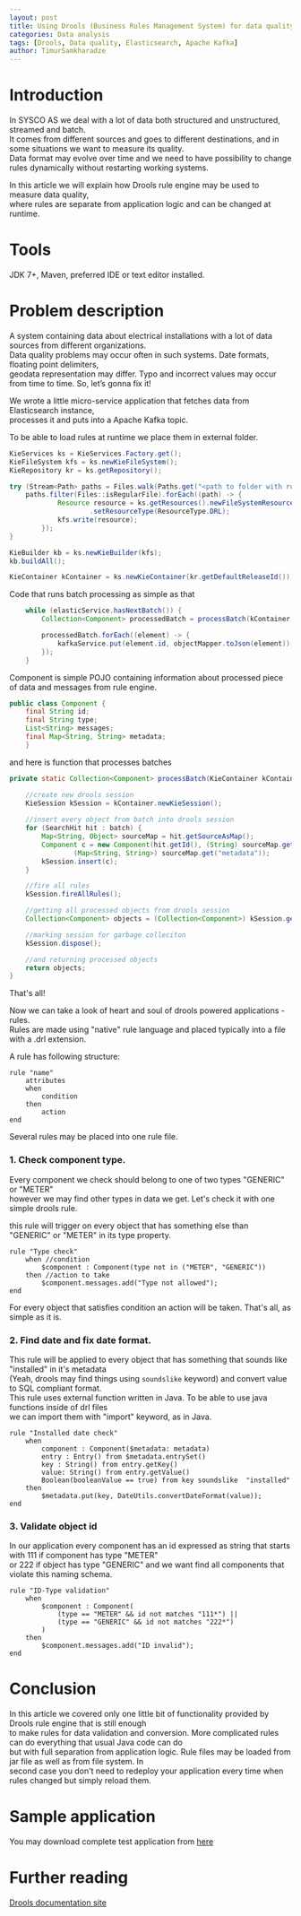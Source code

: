 ```yaml
---
layout: post
title: Using Drools (Business Rules Management System) for data quality checking. 
categories: Data analysis
tags: [Drools, Data quality, Elasticsearch, Apache Kafka]
author: TimurSamkharadze
---
```


# Introduction

In SYSCO AS we deal with a lot of data both structured and unstructured, streamed and batch.    
It comes from different sources and goes to different destinations, and in some situations we want to measure its quality.    
Data format may evolve over time and we need to have possibility to change rules dynamically without restarting working systems.   

In this article we will explain how Drools rule engine may be used to measure data quality,  
where rules are separate from application logic and can be changed at runtime.  

# Tools 

JDK 7+, Maven, preferred IDE or text editor installed.

# Problem description

A system containing data about electrical installations with a lot of data sources from different organizations.   
Data quality problems may occur often in such systems. Date formats, floating point delimiters,  
geodata representation may differ. Typo and incorrect values may occur from time to time. So, let’s gonna fix it!  

We wrote a little micro-service application that fetches data from Elasticsearch instance,  
processes it and puts into a Apache Kafka topic.  

To be able to load rules at runtime we place them in external folder.  

```java
KieServices ks = KieServices.Factory.get();
KieFileSystem kfs = ks.newKieFileSystem();
KieRepository kr = ks.getRepository();

try (Stream<Path> paths = Files.walk(Paths.get("<path to folder with rules>"))) {
	paths.filter(Files::isRegularFile).forEach((path) -> {
			Resource resource = ks.getResources().newFileSystemResource(path.toFile())
					.setResourceType(ResourceType.DRL);
			kfs.write(resource);
		});
}

KieBuilder kb = ks.newKieBuilder(kfs);
kb.buildAll();

KieContainer kContainer = ks.newKieContainer(kr.getDefaultReleaseId());
```

Code that runs batch processing as simple as that

```java
	while (elasticService.hasNextBatch()) {
		Collection<Component> processedBatch = processBatch(kContainer, elasticService.getNextBatch());

		processedBatch.forEach((element) -> {
			kafkaService.put(element.id, objectMapper.toJson(element));
		});
	}
```

Component is simple POJO containing information about processed piece of data and messages from rule engine.

```java
public class Component {
    final String id;
    final String type;
    List<String> messages;
    final Map<String, String> metadata;
	}
```

and here is function that processes batches 

```java
private static Collection<Component> processBatch(KieContainer kContainer, SearchHit[] batch) {

	//create new drools session
	KieSession kSession = kContainer.newKieSession();
	
	//insert every object from batch into drools session
	for (SearchHit hit : batch) {
		Map<String, Object> sourceMap = hit.getSourceAsMap();
		Component c = new Component(hit.getId(), (String) sourceMap.get("type"),
				(Map<String, String>) sourceMap.get("metadata"));
		kSession.insert(c);
	}

	//fire all rules 
	kSession.fireAllRules();

	//getting all processed objects from drools session
	Collection<Component> objects = (Collection<Component>) kSession.getObjects();

	//marking session for garbage colleciton
	kSession.dispose();

	//and returning processed objects
	return objects;
}
```

That's all! 

Now we can take a look of heart and soul of drools powered applications - rules.  
Rules are made using "native" rule language and placed typically into a file with a .drl extension.  

A rule has following structure:  

```
rule "name"
    attributes
    when
        condition 
    then
        action
end
```

Several rules may be placed into one rule file.

### 1. Check component type.

Every component we check should belong to one of two types "GENERIC" or "METER"  
however we may find other types in data we get. Let's check it with one simple drools rule.  

this rule will trigger on every object that has something else than "GENERIC" or "METER" in its type property.  

```
rule "Type check"
    when //condition           
        $component : Component(type not in ("METER", "GENERIC"))
    then //action to take
        $component.messages.add("Type not allowed");
end
```

For every object that satisfies condition an action will be taken. That's all, as simple as it is.  

### 2. Find date and fix date format.

This rule will be applied to every object that has something that sounds like "installed" in it's metadata  
(Yeah, drools may find things using `soundslike` keyword) and convert value to SQL compliant format.  
This rule uses external function written in Java. To be able to use java functions inside of drl files  
we can import them with "import" keyword, as in Java.  

```
rule "Installed date check"
    when
        component : Component($metadata: metadata)
        entry : Entry() from $metadata.entrySet()
        key : String() from entry.getKey()
        value: String() from entry.getValue()
        Boolean(booleanValue == true) from key soundslike  "installed"
    then
        $metadata.put(key, DateUtils.convertDateFormat(value));
end
```

### 3. Validate object id

In our application every component has an id expressed as string that starts with 111 if component has type "METER"  
or 222 if object has type "GENERIC" and we want find all components that violate this naming schema.  

```
rule "ID-Type validation"
    when 
        $component : Component(
            (type == "METER" && id not matches "111*") ||
            (type == "GENERIC" && id not matches "222*")
        )
    then
        $component.messages.add("ID invalid");
end
```

# Conclusion

In this article we covered only one little bit of functionality provided by Drools rule engine that is still enough  
to make rules for data validation and conversion. More complicated rules can do everything that usual Java code can do  
but with full separation from application logic. Rule files may be loaded from jar file as well as from file system. In  
second case you don't need to redeploy your application every time when rules changed but simply reload them.

# Sample application

You may download complete test application from [here](https://github.com/sysco-middleware/poc-drools-rules-test-app)  

# Further reading

[Drools documentation site](https://docs.jboss.org/drools/release/latestFinal/drools-docs/html_single/)
